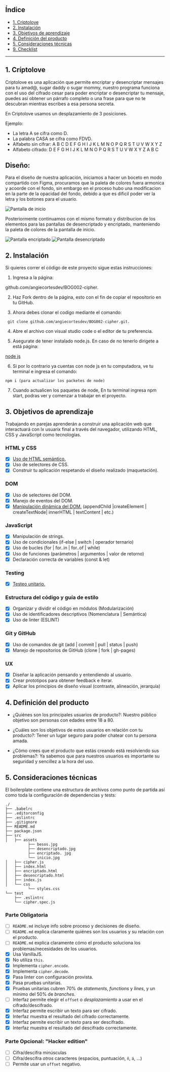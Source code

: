 
## Índice

* [1. Criptolove](#1-Criptolove)
* [2. Instalación](#2-Instalacion)
* [3. Objetivos de aprendizaje](#3-Objetivos-de-aprendizaje)
* [4. Definición del producto](#Definicion-del-producto)
* [5. Consideraciones técnicas](#Consideraciones-tecnicas)
* [9. Checklist](#9-checklist)

***

## 1. Críptolove

Criptolove es una aplicación que permite encriptar y desencriptar mensajes para tu amad@, sugar daddy o sugar mommy, nuestro programa funciona con el uso del cifrado cesar para poder encriptar o desencriptar tu mensaje, puedes así obtener un párrafo completo o una frase para que no te descubran mientras escribes a esa persona secreta.

En Criptolove usamos un desplazamiento de 3 posiciones.

Ejemplo:

* La letra A se cifra como D.
* La palabra CASA se cifra como FDVD.
* Alfabeto sin cifrar: A B C D E F G H I J K L M N O P Q R S T U V W X Y Z
* Alfabeto cifrado:    D E F G H I J K L M N O P Q R S T U V W X Y Z A B C

## Diseño:

Para el diseño de nuestra aplicación, iniciamos a hacer un boceto en modo compartido con Figma, procuramos que la paleta de colores fuera armonica y acoorde con el fondo, sin embargo en el proceso hubo una modificacion en la parte de la opacidad del fondo, debido a que es dificil poder ver la letra y los botones para el usuario.

![Pantalla de inicio](./src/assets/inicio.jpeg)

Posteriormente continuamos con el mismo formato y distribucion de los elementos para las pantallas de desencriptado y encriptado, manteniendo la paleta de colores de la pantalla de inicio.

![Pantalla encriptado](./src/assets/encriptar.jpeg)
![Pantalla desencriptado](./src/assets/desencriptado.jpeg)

## 2. Instalación

Si quieres correr el código de este proyecto sigue estas instrucciones:

1. Ingresa a la página:

github.com/angiecortesdev/BOG002-cipher.

2. Haz Fork dentro de la página, esto con el fin de copiar el repositorio en tu GitHub.

3. Ahora debes clonar el codigo mediante el comando:

```
 git clone github.com/angiecortesdev/BOG002-cipher.git.
```

4. Abre el archivo con visual studio code o el editor de tu preferencia.

5. Asegurate de tener instalado node.js. En caso de no tenerlo dirigete a está página:

[node js](https://nodejs.org/en/)

6. Si por lo contrario ya cuentas con node js en tu computadora, ve tu terminal e ingresa el comando:

``` 
npm i (para actualizar los packetes de node)
```

7. Cuando actualicen los paquetes de node, En tu terminal ingresa npm start, podras ver y comenzar a trabajar en el proyecto.

## 3. Objetivos de aprendizaje

Trabajando en parejas aprenderán a construir una aplicación web que interactuará
con lx usuarix final a través del navegador, utilizando HTML, CSS y JavaScript
como tecnologías.

### HTML y CSS

* [X] [Uso de HTML semántico.](https://developer.mozilla.org/en-US/docs/Glossary/Semantics#Semantics_in_HTML)
* [X] Uso de selectores de CSS.
* [X] Construir tu aplicación respetando el diseño realizado (maquetación).

### DOM

* [X] Uso de selectores del DOM.
* [X] Manejo de eventos del DOM.
* [X] [Manipulación dinámica del DOM.](https://developer.mozilla.org/es/docs/Referencia_DOM_de_Gecko/Introducci%C3%B3n)
(appendChild |createElement | createTextNode| innerHTML | textContent | etc.)

### JavaScript

* [X] Manipulación de strings.
* [X] Uso de condicionales (if-else | switch | operador ternario)
* [X] Uso de bucles (for | for..in | for..of | while)
* [X] Uso de funciones (parámetros | argumentos | valor de retorno)
* [X] Declaración correcta de variables (const & let)

### Testing

* [X] [Testeo unitario.](https://jestjs.io/docs/es-ES/getting-started)

### Estructura del código y guía de estilo

* [X] Organizar y dividir el código en módulos (Modularización)
* [X] Uso de identificadores descriptivos (Nomenclatura | Semántica)
* [X] Uso de linter (ESLINT)

### Git y GitHub

* [X] Uso de comandos de git (add | commit | pull | status | push)
* [X] Manejo de repositorios de GitHub (clone | fork | gh-pages)

### UX

* [X] Diseñar la aplicación pensando y entendiendo al usuario.
* [X] Crear prototipos para obtener feedback e iterar.
* [X] Aplicar los principios de diseño visual (contraste, alineación, jerarquía)

## 4. Definición del producto

* ¿Quiénes son los principales usuarios de producto?: Nuestro público objetivo son personas con edades entre 18 a 80.

* ¿Cuáles son los objetivos de estos usuarios en relación con tu producto?: Tener un lugar seguro para poder chatear con tu persona amada.

* ¿Cómo crees que el producto que estás creando está resolviendo sus problemas?: Ya sabemos que para nuestros usuarios es importante su seguridad y sencillez a la hora  del uso.

## 5. Consideraciones técnicas

El boilerplate contiene una estructura de archivos como punto de partida así como toda la configuración de dependencias y tests:

```text
./
├── .babelrc
├── .editorconfig
├── .eslintrc
├── .gitignore
├── README.md
├── package.json
├── src
│   ├── assets
          ├── besos.jpg
          ├── desencriptado.jpg
          ├── encriptado. jpg
          └── inicio.jpg
│   ├── cipher.js
│   ├── index.html
│   ├── encriptado.html
│   ├── desencriptado.html
│   ├── index.js
│   └── css
          └── styles.css
└── test
    ├── .eslintrc
    └── cipher.spec.js
```

### Parte Obligatoria

* [ ] `README.md` incluye info sobre proceso y decisiones de diseño.
* [ ] `README.md` explica claramente quiénes son los usuarios y su relación con
  el producto.
* [ ] `README.md` explica claramente cómo el producto soluciona los
  problemas/necesidades de los usuarios.
* [X] Usa VanillaJS.
* [X] No utiliza `this`.
* [X] Implementa `cipher.encode`.
* [X] Implementa `cipher.decode`.
* [X] Pasa linter con configuración provista.
* [X] Pasa pruebas unitarias.
* [X] Pruebas unitarias cubren 70% de _statements_, _functions_ y _lines_, y un
  mínimo del 50% de _branches_.
* [ ] Interfaz permite elegir el `offset` o _desplazamiento_ a usar en el
  cifrado/descifrado.
* [X] Interfaz permite escribir un texto para ser cifrado.
* [X] Interfaz muestra el resultado del cifrado correctamente.
* [X] Interfaz permite escribir un texto para ser descifrado.
* [X] Interfaz muestra el resultado del descifrado correctamente.

### Parte Opcional: "Hacker edition"

* [ ] Cifra/descifra minúsculas
* [ ] Cifra/descifra _otros_ caracteres (espacios, puntuación, `ñ`, `á`, ...)
* [ ] Permite usar un `offset` negativo.
